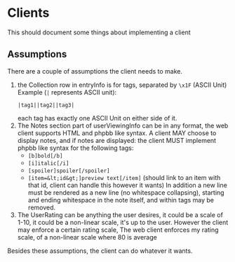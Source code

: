 # Clients

This should document some things about implementing a client

## Assumptions

There are a couple of assumptions the client needs to make.

1. the Collection row in entryInfo is for tags, separated by `\x1F` (ASCII Unit)
    Example (`|` represents ASCII unit):
    ```
    |tag1||tag2||tag3|
    ```
    each tag has exactly one ASCII Unit on either side of it.
2. The Notes section part of userViewingInfo can be in any format, the web client supports HTML and phpbb like syntax.
    A client MAY choose to display notes, and if notes are displayed:
    the client MUST implement phpbb like syntax for the following tags:
    * `[b]bold[/b]`
	* `[i]italic[/i]`
	* `[spoiler]spoiler[/spoiler]`
    * `[item=&lt;id&gt;]preview text[/item]` (should link to an item with that id, client can handle this however it wants)
    In addition a new line must be rendered as a new line (no whitespace collapsing), starting and ending whitespace in the note itself, and within tags may be removed.
3. The UserRating can be anything the user desires, it could be a scale of 1-10, it could be a non-linear scale, it's up to the user.
    However the client may enforce a certain rating scale,
    The web client enforces my rating scale, of a non-linear scale where 80 is average

Besides these assumptions, the client can do whatever it wants.
